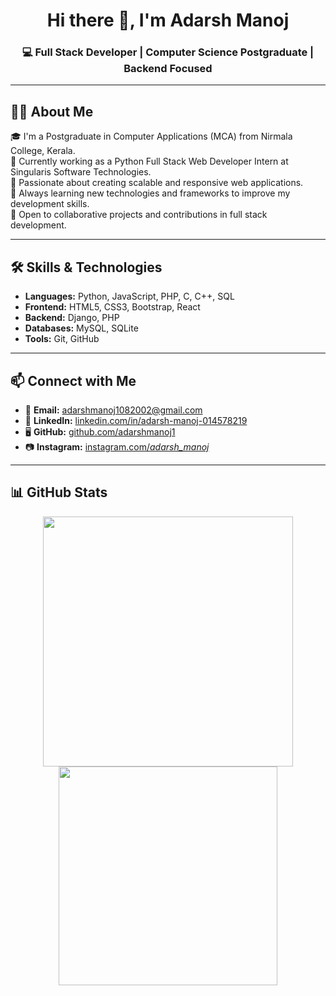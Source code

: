 <h1 align="center">Hi there 👋, I'm Adarsh Manoj</h1>
<h3 align="center">💻 Full Stack Developer | Computer Science Postgraduate | Backend Focused</h3>

---

## 🧑‍💻 About Me

🎓 I'm a Postgraduate in Computer Applications (MCA) from Nirmala College, Kerala.  
💼 Currently working as a Python Full Stack Web Developer Intern at Singularis Software Technologies.  
🚀 Passionate about creating scalable and responsive web applications.  
🌱 Always learning new technologies and frameworks to improve my development skills.  
🤝 Open to collaborative projects and contributions in full stack development.

---

## 🛠️ Skills & Technologies

- **Languages:** Python, JavaScript, PHP, C, C++, SQL  
- **Frontend:** HTML5, CSS3, Bootstrap, React  
- **Backend:** Django, PHP  
- **Databases:** MySQL, SQLite  
- **Tools:** Git, GitHub

---

## 📫 Connect with Me

- 📧 **Email:** adarshmanoj1082002@gmail.com  
- 💼 **LinkedIn:** [linkedin.com/in/adarsh-manoj-014578219](https://linkedin.com/in/adarsh-manoj-014578219)  
- 🖥️ **GitHub:** [github.com/adarshmanoj1](https://github.com/adarshmanoj1)  
- 📷 **Instagram:** [instagram.com/_adarsh_manoj_](https://instagram.com/_adarsh_manoj_)  

---

## 📊 GitHub Stats

<p align="center">
  <img src="https://github-readme-stats.vercel.app/api?username=adarshmanoj1&show_icons=true&theme=default" width="400" />
  <img src="https://github-readme-stats.vercel.app/api/top-langs/?username=adarshmanoj1&layout=compact&theme=default" width="350" />
</p>

